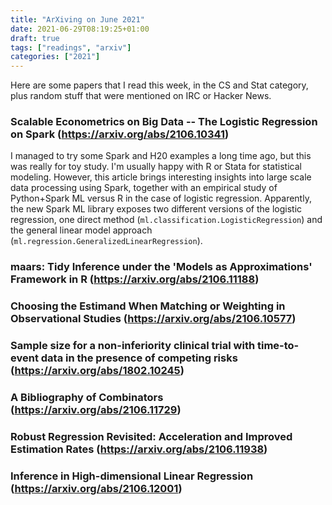 ```yaml
---
title: "ArXiving on June 2021"
date: 2021-06-29T08:19:25+01:00
draft: true
tags: ["readings", "arxiv"]
categories: ["2021"]
---
```


Here are some papers that I read this week, in the CS and Stat category, plus random stuff that were mentioned on IRC or Hacker News.

### Scalable Econometrics on Big Data -- The Logistic Regression on Spark (https://arxiv.org/abs/2106.10341)

I managed to try some Spark and H20 examples a long time ago, but this was really for toy study. I'm usually happy with R or Stata for statistical modeling. However, this article brings interesting insights into large scale data processing using Spark, together with an empirical study of Python+Spark ML versus R in the case of logistic regression. Apparently, the new Spark ML library exposes two different versions of the logistic regression, one direct method (`ml.classification.LogisticRegression`) and the general linear model approach (`ml.regression.GeneralizedLinearRegression`).

### maars: Tidy Inference under the 'Models as Approximations' Framework in R (https://arxiv.org/abs/2106.11188)

### Choosing the Estimand When Matching or Weighting in Observational Studies (https://arxiv.org/abs/2106.10577)

### Sample size for a non-inferiority clinical trial with time-to-event data in the presence of competing risks (https://arxiv.org/abs/1802.10245)

### A Bibliography of Combinators (https://arxiv.org/abs/2106.11729)

### Robust Regression Revisited: Acceleration and Improved Estimation Rates (https://arxiv.org/abs/2106.11938)

### Inference in High-dimensional Linear Regression (https://arxiv.org/abs/2106.12001)
